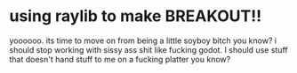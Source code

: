 # using raylib to make BREAKOUT!!

yoooooo. its time to move on from being a little soyboy bitch you know? i should stop working with sissy ass shit like fucking godot. I should use stuff that doesn't hand stuff to me on a fucking platter you know?